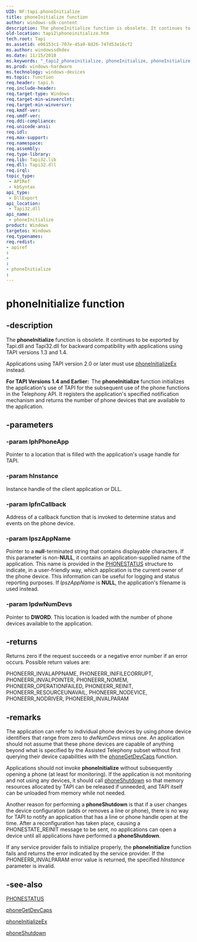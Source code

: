 ```yaml
---
UID: NF:tapi.phoneInitialize
title: phoneInitialize function
author: windows-sdk-content
description: The phoneInitialize function is obsolete. It continues to be exported by Tapi.dll and Tapi32.dll for backward compatibility with applications using TAPI versions 1.3 and 1.4.
old-location: tapi2\phoneinitialize.htm
tech.root: Tapi
ms.assetid: e06153c1-707e-45a9-8d26-747d53e16cf2
ms.author: windowssdkdev
ms.date: 11/15/2018
ms.keywords: "_tapi2_phoneinitialize, phoneInitialize, phoneInitialize function [TAPI 2.2], tapi/phoneInitialize, tapi2.phoneinitialize"
ms.prod: windows-hardware
ms.technology: windows-devices
ms.topic: function
req.header: tapi.h
req.include-header: 
req.target-type: Windows
req.target-min-winverclnt: 
req.target-min-winversvr: 
req.kmdf-ver: 
req.umdf-ver: 
req.ddi-compliance: 
req.unicode-ansi: 
req.idl: 
req.max-support: 
req.namespace: 
req.assembly: 
req.type-library: 
req.lib: Tapi32.lib
req.dll: Tapi32.dll
req.irql: 
topic_type:
 - APIRef
 - kbSyntax
api_type:
 - DllExport
api_location:
 - Tapi32.dll
api_name:
 - phoneInitialize
product: Windows
targetos: Windows
req.typenames: 
req.redist: 
- apiref
: 
- 
: 
- phoneInitialize
: 
---
```


# phoneInitialize function


## -description


The 
<b>phoneInitialize</b> function is obsolete. It continues to be exported by Tapi.dll and Tapi32.dll for backward compatibility with applications using TAPI versions 1.3 and 1.4.

Applications using TAPI version 2.0 or later must use 
<a href="https://msdn.microsoft.com/362e37df-4b14-4651-8d23-b70613e354c8">phoneInitializeEx</a> instead.

<b>For TAPI Versions 1.4 and Earlier:  </b>The 
<b>phoneInitialize</b> function initializes the application's use of TAPI for the subsequent use of the phone functions in the Telephony API. It registers the application's specified notification mechanism and returns the number of phone devices that are available to the application.


## -parameters




### -param lphPhoneApp

Pointer to a location that is filled with the application's usage handle for TAPI.


### -param hInstance

Instance handle of the client application or DLL.


### -param lpfnCallback

Address of a callback function that is invoked to determine status and events on the phone device.


### -param lpszAppName

Pointer to a <b>null</b>-terminated string that contains displayable characters. If this parameter is non-<b>NULL</b>, it contains an application-supplied name of the application. This name is provided in the 
<a href="https://msdn.microsoft.com/798a6c57-d3d3-4924-a925-059de350d18e">PHONESTATUS</a> structure to indicate, in a user-friendly way, which application is the current owner of the phone device. This information can be useful for logging and status reporting purposes. If <i>lpszAppName</i> is <b>NULL</b>, the application's filename is used instead.


### -param lpdwNumDevs

Pointer to <b>DWORD</b>. This location is loaded with the number of phone devices available to the application.


## -returns



Returns zero if the request succeeds or a negative error number if an error occurs. Possible return values are:

PHONEERR_INVALAPPNAME, PHONEERR_INIFILECORRUPT, PHONEERR_INVALPOINTER, PHONEERR_NOMEM, PHONEERR_OPERATIONFAILED, PHONEERR_REINIT, PHONEERR_RESOURCEUNAVAIL, PHONEERR_NODEVICE, PHONEERR_NODRIVER, PHONEERR_INVALPARAM




## -remarks



The application can refer to individual phone devices by using phone device identifiers that range from zero to <i>dwNumDevs</i> minus one. An application should not assume that these phone devices are capable of anything beyond what is specified by the Assisted Telephony subset without first querying their device capabilities with the 
<a href="https://msdn.microsoft.com/7bfef6d7-d5fd-4887-afb8-b1d850df050d">phoneGetDevCaps</a> function.

Applications should not invoke 
<b>phoneInitialize</b> without subsequently opening a phone (at least for monitoring). If the application is not monitoring and not using any devices, it should call 
<a href="https://msdn.microsoft.com/0cf8bc07-946a-450d-8062-b9e19c22a4c5">phoneShutdown</a> so that memory resources allocated by TAPI can be released if unneeded, and TAPI itself can be unloaded from memory while not needed.

Another reason for performing a 
<b>phoneShutdown</b> is that if a user changes the device configuration (adds or removes a line or phone), there is no way for TAPI to notify an application that has a line or phone handle open at the time. After a reconfiguration has taken place, causing a PHONESTATE_REINIT message to be sent, no applications can open a device until all applications have performed a 
<b>phoneShutdown</b>.

If any service provider fails to initialize properly, the 
<b>phoneInitialize</b> function fails and returns the error indicated by the service provider. If the PHONEERR_INVALPARAM error value is returned, the specified <i>hInstance</i> parameter is invalid.




## -see-also




<a href="https://msdn.microsoft.com/798a6c57-d3d3-4924-a925-059de350d18e">PHONESTATUS</a>



<a href="https://msdn.microsoft.com/7bfef6d7-d5fd-4887-afb8-b1d850df050d">phoneGetDevCaps</a>



<a href="https://msdn.microsoft.com/362e37df-4b14-4651-8d23-b70613e354c8">phoneInitializeEx</a>



<a href="https://msdn.microsoft.com/0cf8bc07-946a-450d-8062-b9e19c22a4c5">phoneShutdown</a>
 

 

